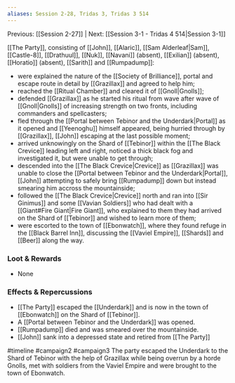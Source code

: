 ```yaml
---
aliases: Session 2-28, Tridas 3, Tridas 3 514
---
```

Previous: [[Session 2-27]] | Next: [[Session 3-1 - Tridas 4 514|Session 3-1]]

[[The Party]], consisting of [[John]], [[Alaric]], [[Sam Alderleaf|Sam]], [[Castle-8]], [[Drathuul]], [[Nuk]], [[Navani]] (absent), [[Exilian]] (absent), [[Horatio]] (absent), [[Sarith]] and [[Rumpadump]]:
- were explained the nature of the [[Society of Brilliance]], portal and escape route in detail by [[Grazillax]] and agreed to help him;
- reached the [[Ritual Chamber]] and cleared it of [[Gnoll|Gnolls]];
- defended [[Grazillax]] as he started his ritual from wave after wave of [[Gnoll|Gnolls]] of increasing strength on two fronts, including commanders and spellcasters;
- fled through the [[Portal between Tebinor and the Underdark|Portal]] as it opened and [[Yeenoghu]] himself appeared, being hurried through by [[Grazillax]], [[John]] escaping at the last possible moment;
- arrived unknowingly on the Shard of [[Tebinor]] within the [[The Black Crevice]] leading left and right, noticed a thick black fog and investigated it, but were unable to get through;
- descended into the [[The Black Crevice|Crevice]] as [[Grazillax]] was unable to close the [[Portal between Tebinor and the Underdark|Portal]], [[John]] attempting to safely bring [[Rumpadump]] down but instead smearing him accross the mountainside;
- followed the [[The Black Crevice|Crevice]] north and ran into [[Sir Ginimus]] and some [[Vavian Soldiers]] who had dealt with a [[Giant#Fire Giant|Fire Giant]], who explained to them they had arrived on the Shard of [[Tebinor]] and wished to learn more of them;
- were escorted to the town of [[Ebonwatch]], where they found refuge in the [[Black Barrel Inn]], discussing the [[Vaviel Empire]], [[Shards]] and [[Beer]] along the way.

### Loot & Rewards
-   None

### Effects & Repercussions
- [[The Party]] escaped the [[Underdark]] and is now in the town of [[Ebonwatch]] on the Shard of [[Tebinor]].
- A [[Portal between Tebinor and the Underdark]] was opened.
- [[Rumpadump]] died and was smeared over the mountainside.
- [[John]] sank into a depressed state and retired from [[The Party]]

#timeline 
#campaign2
#campaign3 
<span 
	  class='ob-timelines' 
	  data-date='514-03-03' 
	  data-title="Tridas 3: Overrun" 
	  data-class='green'>
	The party escaped the Underdark  to the Shard of Tebinor with the help of Grazillax while being overrun by a horde  Gnolls, met with soldiers from the Vaviel Empire and were brought to the town of Ebonwatch.
</span>